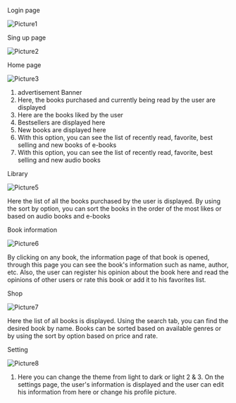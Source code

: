 Login page

![Picture1](https://github.com/SamiraAhmadnezhad/ReadyGo_front/assets/134923629/8497dadc-42ef-4f4c-87df-2996453010a0)

Sing up page

![Picture2](https://github.com/SamiraAhmadnezhad/ReadyGo_front/assets/134923629/d640de3e-a17e-414a-9a24-2dcffa472699)

Home page

![Picture3](https://github.com/SamiraAhmadnezhad/ReadyGo_front/assets/134923629/2b0161ee-ec07-4f28-b066-634af2f3fb53)

1. advertisement Banner
2. Here, the books purchased and currently being read by the user are displayed
3. Here are the books liked by the user
4. Bestsellers are displayed here
5. New books are displayed here
6. With this option, you can see the list of recently read, favorite, best selling and new books of e-books
7. With this option, you can see the list of recently read, favorite, best selling and new audio books

Library

![Picture5](https://github.com/SamiraAhmadnezhad/ReadyGo_front/assets/134923629/091831c7-6d3a-4197-a0de-98e1401ff8c2)

Here the list of all the books purchased by the user is displayed.
By using the sort by option, you can sort the books in the order of the most likes or based on audio books and e-books

Book information

![Picture6](https://github.com/SamiraAhmadnezhad/ReadyGo_front/assets/134923629/7f040149-2244-46ec-b668-2fac479fba73)

By clicking on any book, the information page of that book is opened, through this page you can see the book's information such as name, author, etc.
Also, the user can register his opinion about the book here and read the opinions of other users or rate this book or add it to his favorites list.

Shop

![Picture7](https://github.com/SamiraAhmadnezhad/ReadyGo_front/assets/134923629/5abf96a1-bcba-4108-99bf-038ef1fc9943)

Here the list of all books is displayed.
Using the search tab, you can find the desired book by name.
Books can be sorted based on available genres or by using the sort by option based on price and rate.

Setting

![Picture8](https://github.com/SamiraAhmadnezhad/ReadyGo_front/assets/134923629/1bada021-db52-489c-b74b-0a9ec7739c83)

1. Here you can change the theme from light to dark or light
2 & 3. On the settings page, the user's information is displayed and the user can edit his information from here or change his profile picture.
